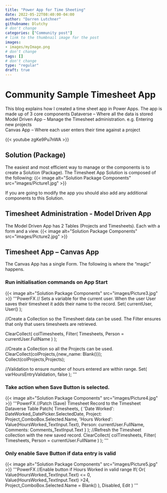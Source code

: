 ```yaml
---
title: "Power App for Time Sheeting"
date: 2022-05-22T08:40:00-04:00
author: "Darren Lutchner"
githubname: Dlutchy
# don't change
categories: ["Community post"]
# link to the thumbnail image for the post
images:
- images/myImage.png
# don't change
tags: []
# don't change
type: "regular"
draft: true
---
```

# Community Sample Timesheet App

This blog explains how I created a time sheet app in Power Apps. The app is made up of 3 core components
Dataverse – Where all the data is stored
Model Driven App – Manage the Timesheet administration. e.g. Entering new projects  
Canvas App – Where each user enters their time against a project

{{< youtube zgKe9Pu7nWA >}}

## Solution (Package)

The easiest and most efficient way to manage or the components is to create a Solution (Package). The Timesheet App Solution is composed of the following:
{{< image alt="Solution Package Components" src="images/Picture1.jpg" >}}

If you are going to modify the app you should also add any additional components to this Solution.

## Timesheet Administration - Model Driven App

The Model Driven App has 2 Tables (Projects and Timesheets). Each with a form and a view.
{{< image alt="Solution Package Components" src="images/Picture2.jpg" >}}

## Timesheet App – Canvas App

The Canvas App has a single Form. The following is where the “magic” happens.

### Run initialisation commands on App Start

{{< image alt="Solution Package Components" src="images/Picture3.jpg" >}}
'''PowerFX
// Sets a variable for the current user. When the user User saves their timesheet it adds their name to the record.
Set(
    currentUser,
    User()
);

//Create a Collection so the Timesheet data can be used. The Filter ensures that only that users timesheets are retrieved.

ClearCollect(
    colTimesheets,
    Filter(
        Timesheets,
        Person = currentUser.FullName
    )
);

//Create a Collection so all the Projects can be used.
ClearCollect(colProjects,{new_name: Blank()});
Collect(colProjects,Projects);

//Validation to ensure number of hours entered are within range.
Set(
    varHoursEntryValidation,
    false
);
'''

### Take action when Save Button is selected.

{{< image alt="Solution Package Components" src="images/Picture4.jpg" >}}
'''PowerFX
//Patch (Save) Timesheet Record to the Timesheet Dataverse Table
Patch(
    Timesheets,
    {
        'Date Worked': DateWorked_DatePicker.SelectedDate,
        Project: Project_ComboBox.Selected.Name,
        'Hours Worked': Value(HoursWorked_TextInput.Text),
        Person: currentUser.FullName,
        Comments: Comments_TextInput.Text
    }
);
//Refresh the Timesheet collection with the new saved record.
ClearCollect(
    colTimesheets,
    Filter(
        Timesheets,
        Person = currentUser.FullName
    )
);
'''

### Only enable Save Button if data entry is valid

{{< image alt="Solution Package Components" src="images/Picture5.jpg" >}}
'''PowerFX
//Enable button if Hours Worked in valid range
If(
    Or(
        Value(HoursWorked_TextInput.Text) <= 0,
        Value(HoursWorked_TextInput.Text) >24,
        Project_ComboBox.Selected.Name = Blank()
    ),
    Disabled,
    Edit
)
'''
